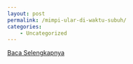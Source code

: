 ```yaml
---
layout: post
permalink: /mimpi-ular-di-waktu-subuh/
categories:
    - Uncategorized
---
```


[Baca Selengkapnya](/02)